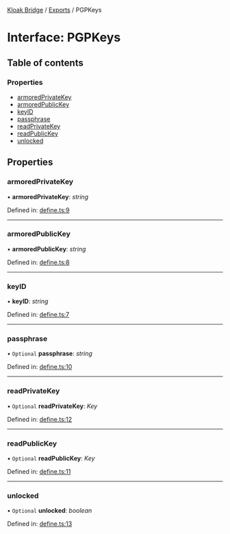 [Kloak Bridge](../README.md) / [Exports](../modules.md) / PGPKeys

# Interface: PGPKeys

## Table of contents

### Properties

- [armoredPrivateKey](pgpkeys.md#armoredprivatekey)
- [armoredPublicKey](pgpkeys.md#armoredpublickey)
- [keyID](pgpkeys.md#keyid)
- [passphrase](pgpkeys.md#passphrase)
- [readPrivateKey](pgpkeys.md#readprivatekey)
- [readPublicKey](pgpkeys.md#readpublickey)
- [unlocked](pgpkeys.md#unlocked)

## Properties

### armoredPrivateKey

• **armoredPrivateKey**: *string*

Defined in: [define.ts:9](https://github.com/CoNET-project/kloak-bridge/blob/6df6a68/src/define.ts#L9)

___

### armoredPublicKey

• **armoredPublicKey**: *string*

Defined in: [define.ts:8](https://github.com/CoNET-project/kloak-bridge/blob/6df6a68/src/define.ts#L8)

___

### keyID

• **keyID**: *string*

Defined in: [define.ts:7](https://github.com/CoNET-project/kloak-bridge/blob/6df6a68/src/define.ts#L7)

___

### passphrase

• `Optional` **passphrase**: *string*

Defined in: [define.ts:10](https://github.com/CoNET-project/kloak-bridge/blob/6df6a68/src/define.ts#L10)

___

### readPrivateKey

• `Optional` **readPrivateKey**: *Key*

Defined in: [define.ts:12](https://github.com/CoNET-project/kloak-bridge/blob/6df6a68/src/define.ts#L12)

___

### readPublicKey

• `Optional` **readPublicKey**: *Key*

Defined in: [define.ts:11](https://github.com/CoNET-project/kloak-bridge/blob/6df6a68/src/define.ts#L11)

___

### unlocked

• `Optional` **unlocked**: *boolean*

Defined in: [define.ts:13](https://github.com/CoNET-project/kloak-bridge/blob/6df6a68/src/define.ts#L13)
